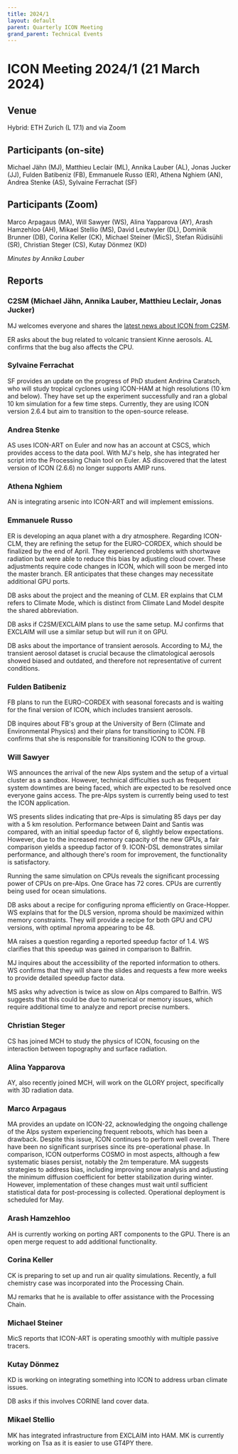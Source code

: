 ```yaml
---
title: 2024/1
layout: default
parent: Quarterly ICON Meeting
grand_parent: Technical Events
---
```


# ICON Meeting 2024/1 (21 March 2024)

## Venue
Hybrid: ETH Zurich (L 17.1) and via Zoom

## Participants (on-site)
Michael Jähn (MJ),
Matthieu Leclair (ML),
Annika Lauber (AL),
Jonas Jucker (JJ),
Fulden Batibeniz (FB),
Emmanuele Russo (ER),
Athena Nghiem (AN),
Andrea Stenke (AS),
Sylvaine Ferrachat (SF)


## Participants (Zoom)
Marco Arpagaus (MA),
Will Sawyer (WS),
Alina Yapparova (AY),
Arash Hamzehloo (AH),
Mikael Stellio (MS),
David Leutwyler (DL),
Dominik Brunner (DB),
Corina Keller (CK),
Michael Steiner (MicS),
Stefan Rüdisühli (SR),
Christian Steger (CS),
Kutay Dönmez (KD)



_Minutes by Annika Lauber_

## Reports

### C2SM (Michael Jähn, Annika Lauber, Matthieu Leclair, Jonas Jucker)
MJ welcomes everyone and shares the [latest news about ICON from C2SM](https://polybox.ethz.ch/index.php/s/4fXixLycOwOy41K).

ER asks about the bug related to volcanic transient Kinne aerosols. AL confirms that the bug also affects the CPU.

### Sylvaine Ferrachat
SF provides an update on the progress of PhD student Andrina Caratsch, who will study tropical cyclones using ICON-HAM at high resolutions (10 km and below). They have set up the experiment successfully and ran a global 10 km simulation for a few time steps. Currently, they are using ICON version 2.6.4 but aim to transition to the open-source release.

### Andrea Stenke
AS uses ICON-ART on Euler and now has an account at CSCS, which provides access to the data pool. With MJ's help, she has integrated her script into the Processing Chain tool on Euler. AS discovered that the latest version of ICON (2.6.6) no longer supports AMIP runs.

### Athena Nghiem
AN is integrating arsenic into ICON-ART and will implement emissions.

### Emmanuele Russo
ER is developing an aqua planet with a dry atmosphere. Regarding ICON-CLM, they are refining the setup for the EURO-CORDEX, which should be finalized by the end of April. They experienced problems with shortwave radiation but were able to reduce this bias by adjusting cloud cover. These adjustments require code changes in ICON, which will soon be merged into the master branch. ER anticipates that these changes may necessitate additional GPU ports.

DB asks about the project and the meaning of CLM. ER explains that CLM refers to Climate Mode, which is distinct from Climate Land Model despite the shared abbreviation.

DB asks if C2SM/EXCLAIM plans to use the same setup. MJ confirms that EXCLAIM will use a similar setup but will run it on GPU.

DB asks about the importance of transient aerosols. According to MJ, the transient aerosol dataset is crucial because the climatological aerosols showed biased and outdated, and therefore not representative of current conditions.


### Fulden Batibeniz
FB plans to run the EURO-CORDEX with seasonal forecasts and is waiting for the final version of ICON, which includes transient aerosols.

DB inquires about FB's group at the University of Bern (Climate and Environmental Physics) and their plans for transitioning to ICON. FB confirms that she is responsible for transitioning ICON to the group.

### Will Sawyer
WS announces the arrival of the new Alps system and the setup of a virtual cluster as a sandbox. However, technical difficulties such as frequent system downtimes are being faced, which are expected to be resolved once everyone gains access. The pre-Alps system is currently being used to test the ICON application.

WS presents slides indicating that pre-Alps is simulating 85 days per day with a 5 km resolution. Performance between Daint and Santis was compared, with an initial speedup factor of 6, slightly below expectations. However, due to the increased memory capacity of the new GPUs, a fair comparison yields a speedup factor of 9. ICON-DSL demonstrates similar performance, and although there's room for improvement, the functionality is satisfactory.

Running the same simulation on CPUs reveals the significant processing power of CPUs on pre-Alps. One Grace has 72 cores. CPUs are currently being used for ocean simulations.

DB asks about a recipe for configuring nproma efficiently on Grace-Hopper.
WS explains that for the DLS version, nproma should be maximized within memory constraints. They will provide a recipe for both GPU and CPU versions, with optimal nproma appearing to be 48.

MA raises a question regarding a reported speedup factor of 1.4. WS clarifies that this speedup was gained in comparison to Balfrin.

MJ inquires about the accessibility of the reported information to others. WS confirms that they will share the slides and requests a few more weeks to provide detailed speedup factor data.

MS asks why advection is twice as slow on Alps compared to Balfrin. WS suggests that this could be due to numerical or memory issues, which require additional time to analyze and report precise numbers.

### Christian Steger
CS has joined MCH to study the physics of ICON, focusing on the interaction between topography and surface radiation.

### Alina Yapparova 
AY, also recently joined MCH, will work on the GLORY project, specifically with 3D radiation data.

### Marco Arpagaus
MA provides an update on ICON-22, acknowledging the ongoing challenge of the Alps system experiencing frequent reboots, which has been a drawback. Despite this issue, ICON continues to perform well overall. There have been no significant surprises since its pre-operational phase. In comparison, ICON outperforms COSMO in most aspects, although a few systematic biases persist, notably the 2m temperature. MA suggests strategies to address bias, including improving snow analysis and adjusting the minimum diffusion coefficient for better stabilization during winter. However, implementation of these changes must wait until sufficient statistical data for post-processing is collected. Operational deployment is scheduled for May.

### Arash Hamzehloo
AH is currently working on porting ART components to the GPU. There is an open merge request to add additional functionality.

### Corina Keller
CK is preparing to set up and run air quality simulations. Recently, a full chemistry case was incorporated into the Processing Chain.

MJ remarks that he is available to offer assistance with the Processing Chain.

### Michael Steiner
MicS reports that ICON-ART is operating smoothly with multiple passive tracers.

### Kutay Dönmez
KD is working on integrating something into ICON to address urban climate issues.

DB asks if this involves CORINE land cover data.


### Mikael Stellio
MK has integrated infrastructure from EXCLAIM into HAM. MK is currently working on Tsa as it is easier to use GT4PY there.

